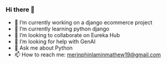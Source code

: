 ### Hi there 👋

- 🔭 I’m currently working on a django ecommerce project
- 🌱 I’m currently learning python django  
- 👯 I’m looking to collaborate on Eureka Hub
- 🤔 I’m looking for help with GenAI
- 💬 Ask me about Python 
- 📫 How to reach me: merinphinlaminmathew19@gmail.com


